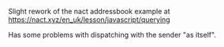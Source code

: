 Slight rework of the nact addressbook example at https://nact.xyz/en_uk/lesson/javascript/querying

Has some problems with dispatching with the sender "as itself".
